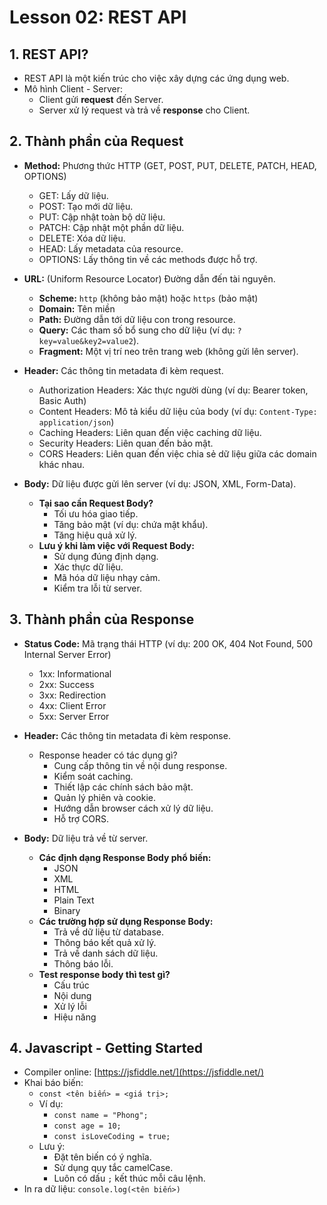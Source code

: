# Lesson 02: REST API

## 1. REST API?

*   REST API là một kiến trúc cho việc xây dựng các ứng dụng web.
*   Mô hình Client - Server:
    *   Client gửi **request** đến Server.
    *   Server xử lý request và trả về **response** cho Client.

## 2. Thành phần của Request

*   **Method:** Phương thức HTTP (GET, POST, PUT, DELETE, PATCH, HEAD, OPTIONS)
    *   GET: Lấy dữ liệu.
    *   POST: Tạo mới dữ liệu.
    *   PUT: Cập nhật toàn bộ dữ liệu.
    *   PATCH: Cập nhật một phần dữ liệu.
    *   DELETE: Xóa dữ liệu.
    *   HEAD: Lấy metadata của resource.
    *   OPTIONS: Lấy thông tin về các methods được hỗ trợ.
*   **URL:** (Uniform Resource Locator) Đường dẫn đến tài nguyên.
    *   **Scheme:** `http` (không bảo mật) hoặc `https` (bảo mật)
    *   **Domain:** Tên miền
    *   **Path:** Đường dẫn tới dữ liệu con trong resource.
    *   **Query:** Các tham số bổ sung cho dữ liệu (ví dụ: `?key=value&key2=value2`).
    *   **Fragment:** Một vị trí neo trên trang web (không gửi lên server).
*   **Header:** Các thông tin metadata đi kèm request.
    *   Authorization Headers: Xác thực người dùng (ví dụ: Bearer token, Basic Auth)
    *   Content Headers: Mô tả kiểu dữ liệu của body (ví dụ: `Content-Type: application/json`)
    *   Caching Headers: Liên quan đến việc caching dữ liệu.
    *   Security Headers: Liên quan đến bảo mật.
    *   CORS Headers: Liên quan đến việc chia sẻ dữ liệu giữa các domain khác nhau.
*   **Body:** Dữ liệu được gửi lên server (ví dụ: JSON, XML, Form-Data).

    *   **Tại sao cần Request Body?**
        *   Tối ưu hóa giao tiếp.
        *   Tăng bảo mật (ví dụ: chứa mật khẩu).
        *   Tăng hiệu quả xử lý.
    *   **Lưu ý khi làm việc với Request Body:**
        *   Sử dụng đúng định dạng.
        *   Xác thực dữ liệu.
        *   Mã hóa dữ liệu nhạy cảm.
        *   Kiểm tra lỗi từ server.

## 3. Thành phần của Response

*   **Status Code:** Mã trạng thái HTTP (ví dụ: 200 OK, 404 Not Found, 500 Internal Server Error)
    *   1xx: Informational
    *   2xx: Success
    *   3xx: Redirection
    *   4xx: Client Error
    *   5xx: Server Error
*   **Header:** Các thông tin metadata đi kèm response.
    *   Response header có tác dụng gì?
        *   Cung cấp thông tin về nội dung response.
        *   Kiểm soát caching.
        *   Thiết lập các chính sách bảo mật.
        *   Quản lý phiên và cookie.
        *   Hướng dẫn browser cách xử lý dữ liệu.
        *   Hỗ trợ CORS.
*   **Body:** Dữ liệu trả về từ server.

    *   **Các định dạng Response Body phổ biến:**
        *   JSON
        *   XML
        *   HTML
        *   Plain Text
        *   Binary
    *   **Các trường hợp sử dụng Response Body:**
        *   Trả về dữ liệu từ database.
        *   Thông báo kết quả xử lý.
        *   Trả về danh sách dữ liệu.
        *   Thông báo lỗi.
    *   **Test response body thì test gì?**
        *   Cấu trúc
        *   Nội dung
        *   Xử lý lỗi
        *   Hiệu năng
## 4. Javascript - Getting Started

*   Compiler online: [https://jsfiddle.net/](https://jsfiddle.net/)
*   Khai báo biến:
    *   `const <tên biến> = <giá trị>;`
    *   Ví dụ:
        *   `const name = "Phong";`
        *   `const age = 10;`
        *   `const isLoveCoding = true;`
    *   Lưu ý:
        *   Đặt tên biến có ý nghĩa.
        *   Sử dụng quy tắc camelCase.
        *   Luôn có dấu `;` kết thúc mỗi câu lệnh.
*   In ra dữ liệu: `console.log(<tên biến>)`